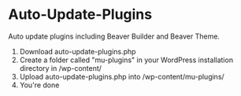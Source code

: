 # Auto-Update-Plugins
Auto update plugins including Beaver Builder and Beaver Theme.

1. Download auto-update-plugins.php
2. Create a folder called "mu-plugins" in your WordPress installation directory in /wp-content/
3. Upload auto-update-plugins.php into /wp-content/mu-plugins/
4. You're done
